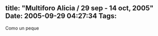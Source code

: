 title: "Multiforo Alicia / 29 sep - 14 oct, 2005"
Date: 2005-09-29 04:27:34
Tags: 
---
Como un peque